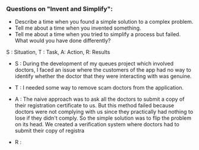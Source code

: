 ### Questions on "Invent and Simplify":

-   Describe a time when you found a simple solution to a complex problem. 
-   Tell me about a time when you invented something.
-   Tell me about a time when you tried to simplify a process but failed. What would you have done differently?

S : Situation, T : Task, A: Action, R: Results

-   S :  During the development of my queues project which involved doctors, I faced an issue where the customers of the app had no way to identify whether the doctor that they were interacting with was genuine. 
    
-   T :  I needed some way to remove scam doctors from the application.
    
-   A :  The naive approach was to ask all the doctors to submit a copy of their registration certificate to us. But this method failed because doctors were not complying with us since they practically had nothing to lose if they didn't comply. So the simple solution was to flip the problem on its head. We created a verification system where doctors had to submit their copy of registra 
    
-   R : 
    